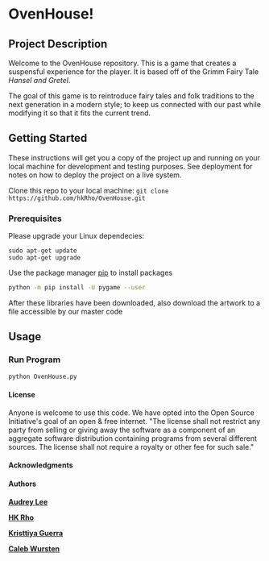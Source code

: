 # OvenHouse!

## Project Description 

Welcome to the OvenHouse repository. This is a game that creates a suspensful experience for the player. It is based off of the Grimm Fairy Tale *Hansel and Gretel*.

The goal of this game is to reintroduce fairy tales and folk traditions to the next generation in a modern style; to keep us connected with our past while modifying it so that it fits the current trend.

## Getting Started

These instructions will get you a copy of the project up and running on your local machine for development and testing purposes. See deployment for notes on how to deploy the project on a live system.

Clone this repo to your local machine: `git clone https://github.com/hkRho/OvenHouse.git`

### Prerequisites
Please upgrade your Linux dependecies:
```
sudo apt-get update
sudo apt-get upgrade
```

Use the package manager [pip](https://pip.pypa.io/en/stable/) to install packages

```bash
python -m pip install -U pygame --user
```
After these libraries have been downloaded, also download the artwork to a file accessible by our master code

## Usage
### Run Program 
```bash
python OvenHouse.py 
```

#### License

Anyone is welcome to use this code. We have opted into the Open Source Initiative's goal of an open & free internet. 
"The license shall not restrict any party from selling or giving away the software as a component of an aggregate software distribution containing programs from several different sources. The license shall not require a royalty or other fee for such sale."

#### Acknowledgments


#### Authors
[**Audrey Lee**](https://github.com/Audrey-Lee88)

[**HK Rho**](https://github.com/hkRho)

[**Kristtiya Guerra**](https://github.com/Kristtiya)

[**Caleb Wursten**](https://github.com/calebwursten)
